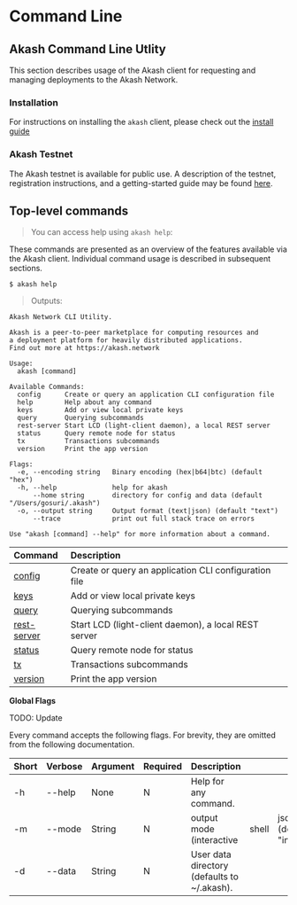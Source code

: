 # Command Line

## Akash Command Line Utlity

This section describes usage of the Akash client for requesting and managing deployments to the Akash Network.

### Installation

For instructions on installing the `akash` client, please check out the [install guide](../guides/install.md)

### Akash Testnet

The Akash testnet is available for public use. A description of the testnet, registration instructions, and a getting-started guide may be found [here](../guides/testnet.md).

## Top-level commands

> You can access help using `akash help`:

These commands are presented as an overview of the features available via the Akash client. Individual command usage is described in subsequent sections.

```text
$ akash help
```

> Outputs:

```text
Akash Network CLI Utility.

Akash is a peer-to-peer marketplace for computing resources and
a deployment platform for heavily distributed applications.
Find out more at https://akash.network

Usage:
  akash [command]

Available Commands:
  config      Create or query an application CLI configuration file
  help        Help about any command
  keys        Add or view local private keys
  query       Querying subcommands
  rest-server Start LCD (light-client daemon), a local REST server
  status      Query remote node for status
  tx          Transactions subcommands
  version     Print the app version

Flags:
  -e, --encoding string   Binary encoding (hex|b64|btc) (default "hex")
  -h, --help              help for akash
      --home string       directory for config and data (default "/Users/gosuri/.akash")
  -o, --output string     Output format (text|json) (default "text")
      --trace             print out full stack trace on errors

Use "akash [command] --help" for more information about a command.
```

| Command | Description |
| :--- | :--- |
| [config](config.md) | Create or query an application CLI configuration file |
| [keys](keys.md)  | Add or view local private keys |
| [query](query.md) | Querying subcommands |
| [rest-server](rest-server.md) | Start LCD (light-client daemon), a local REST server |
| [status](status.md) | Query remote node for status |
| [tx](tx.md) |  Transactions subcommands |
| [version](version.md) | Print the app version |

**Global Flags**

TODO: Update

Every command accepts the following flags. For brevity, they are omitted from the following documentation.

| Short | Verbose | Argument | Required | Description |  |  |
| :--- | :--- | :--- | :--- | :--- | :--- | :--- |
| -h | --help | None | N | Help for any command. |  |  |
| -m | --mode | String | N | output mode \(interactive | shell | json\) \(default "interactive"\) |
| -d | --data | String | N | User data directory \(defaults to ~/.akash\). |  |  |
